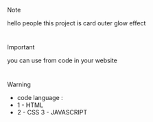 
> [!NOTE]
> hello people this project is card outer glow effect

#

> [!IMPORTANT]
> you can use from code in your website

#

> [!WARNING]
> - code language :
> - 1 - HTML
> - 2 - CSS
> 3 - JAVASCRIPT
